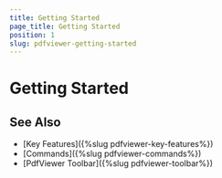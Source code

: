 ```yaml
---
title: Getting Started
page_title: Getting Started
position: 1
slug: pdfviewer-getting-started
---
```


# Getting Started


## See Also

- [Key Features]({%slug pdfviewer-key-features%})
- [Commands]({%slug pdfviewer-commands%})
- [PdfViewer Toolbar]({%slug pdfviewer-toolbar%})
